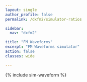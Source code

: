 ```yaml
---
layout: single
author_profile: false
permalink: /dxfm2/simulator-ratios

sidebar:
  nav: "dxfm2"

title: "FM Waveforms"
excerpt: "FM Waveforms simulator"
action: false
classes: wide

---
```

{% include sim-waveform %}
